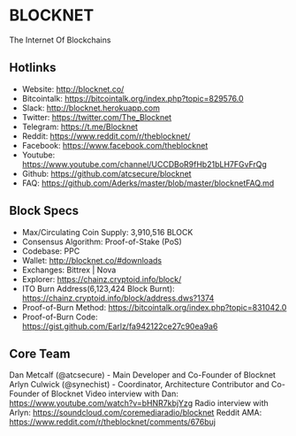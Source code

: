 # BLOCKNET
The Internet Of Blockchains

## Hotlinks
  * Website: http://blocknet.co/
  * Bitcointalk: https://bitcointalk.org/index.php?topic=829576.0
  * Slack: http://blocknet.herokuapp.com
  * Twitter: https://twitter.com/The_Blocknet
  * Telegram: https://t.me/Blocknet
  * Reddit: https://www.reddit.com/r/theblocknet/
  * Facebook: https://www.facebook.com/theblocknet
  * Youtube: https://www.youtube.com/channel/UCCDBoR9fHb21bLH7FGvFrQg
  * Github: https://github.com/atcsecure/blocknet
  * FAQ: https://github.com/Aderks/master/blob/master/blocknetFAQ.md

## Block Specs
  * Max/Circulating Coin Supply: 3,910,516 BLOCK
  * Consensus Algorithm: Proof-of-Stake (PoS)
  * Codebase: PPC
  * Wallet: http://blocknet.co/#downloads
  * Exchanges: Bittrex | Nova
  * Explorer: https://chainz.cryptoid.info/block/
  * ITO Burn Address(6,123,424 Block Burnt): https://chainz.cryptoid.info/block/address.dws?1374
  * Proof-of-Burn Method: https://bitcointalk.org/index.php?topic=831042.0
  * Proof-of-Burn Code: https://gist.github.com/Earlz/fa942122ce27c90ea9a6

## Core Team
Dan Metcalf (@atcsecure) - Main Developer and Co-Founder of Blocknet
Arlyn Culwick (@synechist) -  Coordinator, Architecture Contributor and Co-Founder of Blocknet
Video interview with Dan: https://www.youtube.com/watch?v=bHNR7kbjYzg
Radio interview with Arlyn: https://soundcloud.com/coremediaradio/blocknet
Reddit AMA: https://www.reddit.com/r/theblocknet/comments/676buj
